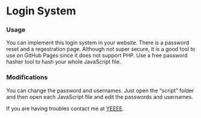 # Login System
<h3>Usage</h3>
<p>You can implement this login system in your website.  There is a password reset and a regestration page.  Although not super secure, it is a good tool to use on GitHub Pages since it does not support PHP.  Use a free password hasher tool to hash your whole JavaScript file.</p>

<h3>Modifications</h3>
<p>You can change the password and usernames.  Just open the <q>script</q> folder and then open each JavaScript file and edit the passwords and usernames.</p>

<p>If you are having troubles contact me at <a href="mailto:burrito3904@gmail.com">YEEEE</a>.</p>